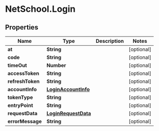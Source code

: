 # NetSchool.Login

## Properties
Name | Type | Description | Notes
------------ | ------------- | ------------- | -------------
**at** | **String** |  | [optional] 
**code** | **String** |  | [optional] 
**timeOut** | **Number** |  | [optional] 
**accessToken** | **String** |  | [optional] 
**refreshToken** | **String** |  | [optional] 
**accountInfo** | [**LoginAccountInfo**](LoginAccountInfo.md) |  | [optional] 
**tokenType** | **String** |  | [optional] 
**entryPoint** | **String** |  | [optional] 
**requestData** | [**LoginRequestData**](LoginRequestData.md) |  | [optional] 
**errorMessage** | **String** |  | [optional] 
